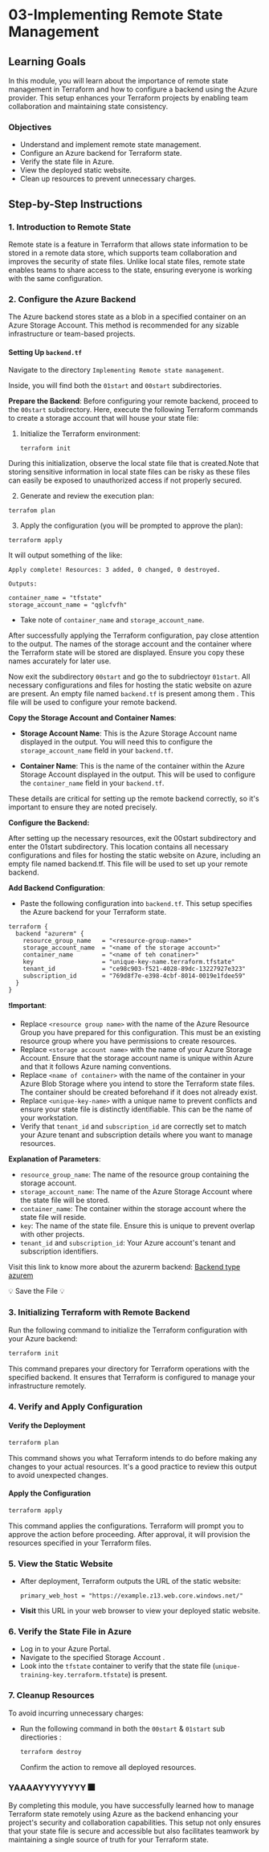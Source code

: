 # 03-Implementing Remote State Management

## Learning Goals

In this module, you will learn about the importance of remote state management in Terraform and how to configure a backend using the Azure provider. This setup enhances your Terraform projects by enabling team collaboration and maintaining state consistency.

### Objectives

- Understand and implement remote state management.
- Configure an Azure backend for Terraform state.
- Verify the state file in Azure.
- View the deployed static website.
- Clean up resources to prevent unnecessary charges.

## Step-by-Step Instructions

### 1. Introduction to Remote State

Remote state is a feature in Terraform that allows state information to be stored in a remote data store, which supports team collaboration and improves the security of state files. Unlike local state files, remote state enables teams to share access to the state, ensuring everyone is working with the same configuration.

### 2. Configure the Azure Backend

The Azure backend stores state as a blob in a specified container on an Azure Storage Account. This method is recommended for any sizable infrastructure or team-based projects.

#### Setting Up `backend.tf`

Navigate to the directory `Implementing Remote state management`.


Inside, you will find both the `01start` and `00start` subdirectories.

**Prepare the Backend**:
Before configuring your remote backend, proceed to the `00start` subdirectory. Here, execute the following Terraform commands to create a storage account that will house your state file:


1. Initialize the Terraform environment:

   `terraform init`

During this initialization, observe the local state file that is created.Note that storing sensitive information in local state files can be risky as these files can easily be exposed to unauthorized access if not properly secured.

2. Generate and review the execution plan:

  `terrafom plan`

3. Apply the configuration (you will be prompted to approve the plan):

  `terraform apply`

It will output something of the like:

```
Apply complete! Resources: 3 added, 0 changed, 0 destroyed.

Outputs:

container_name = "tfstate"
storage_account_name = "qglcfvfh"
```

* Take note of `container_name` and `storage_account_name`.

After successfully applying the Terraform configuration, pay close attention to the output. The names of the storage account and the container where the Terraform state will be stored are displayed. Ensure you copy these names accurately for later use.

Now exit the subdirectory `00start` and go the to subdriectoyr `01start`. All necessary configurations and files for hosting the static website on azure are present. An empty file named `backend.tf` is present among them . This file will be used to configure your remote backend.

**Copy the Storage Account and Container Names**:

- **Storage Account Name**: This is the Azure Storage Account name displayed in the output. You will need this to configure the `storage_account_name` field in your `backend.tf`.
  
- **Container Name**: This is the name of the container within the Azure Storage Account displayed in the output. This will be used to configure the `container_name` field in your `backend.tf`.

These details are critical for setting up the remote backend correctly, so it's important to ensure they are noted precisely.


**Configure the Backend:**

After setting up the necessary resources, exit the 00start subdirectory and enter the 01start subdirectory. This location contains all necessary configurations and files for hosting the static website on Azure, including an empty file named backend.tf. This file will be used to set up your remote backend.


**Add Backend Configuration**:

   - Paste the following configuration into `backend.tf`. This setup specifies the Azure backend for your Terraform state.

   ```hcl
   terraform {
     backend "azurerm" {
       resource_group_name   = "<resource-group-name>"
       storage_account_name  = "<name of the storage account>"
       container_name        = "<name of teh conatiner>"
       key                   = "unique-key-name.terraform.tfstate"
       tenant_id             = "ce98c903-f521-4028-89dc-13227927e323"
       subscription_id       = "769d8f7e-e398-4cbf-8014-0019e1fdee59"
     }
   }
   ```

  ❗**Important**:
- Replace `<resource group name>` with the name of the Azure Resource Group you have prepared for this configuration. This must be an existing resource group where you have permissions to create resources.
- Replace `<storage account name>` with the name of your Azure Storage Account. Ensure that the storage account name is unique within Azure and that it follows Azure naming conventions.
- Replace `<name of container>` with the name of the container in your Azure Blob Storage where you intend to store the Terraform state files. The container should be created beforehand if it does not already exist.
- Replace `<unique-key-name>` with a unique name to prevent conflicts and ensure your state file is distinctly identifiable. This can be the name of your workstation.
- Verify that `tenant_id` and `subscription_id` are correctly set to match your Azure tenant and subscription details where you want to manage resources.


**Explanation of Parameters**:
   - `resource_group_name`: The name of the resource group containing the storage account.
   - `storage_account_name`: The name of the Azure Storage Account where the state file will be stored.
   - `container_name`: The container within the storage account where the state file will reside.
   - `key`: The name of the state file. Ensure this is unique to prevent overlap with other projects.
   - `tenant_id` and `subscription_id`: Your Azure account's tenant and subscription identifiers.


Visit this link to know more about the azurerm backend:
[Backend type azurem](https://developer.hashicorp.com/terraform/language/settings/backends/azurerm)

💡 Save the File 💡

### 3. Initializing Terraform with Remote Backend

Run the following command to initialize the Terraform configuration with your Azure backend:

```bash
terraform init
```

This command prepares your directory for Terraform operations with the specified backend. It ensures that Terraform is configured to manage your infrastructure remotely.

### 4. Verify and Apply Configuration

#### Verify the Deployment

```bash
terraform plan
```
This command shows you what Terraform intends to do before making any changes to your actual resources. It's a good practice to review this output to avoid unexpected changes.

#### Apply the Configuration

```bash
terraform apply
```
This command applies the configurations. Terraform will prompt you to approve the action before proceeding. After approval, it will provision the resources specified in your Terraform files.

### 5. View the Static Website

- After deployment, Terraform outputs the URL of the static website:
  
  ```plaintext
  primary_web_host = "https://example.z13.web.core.windows.net/"
  ```

- **Visit** this URL in your web browser to view your deployed static website.

### 6. Verify the State File in Azure

- Log in to your Azure Portal.
- Navigate to the specified Storage Account .
- Look into the `tfstate` container to verify that the state file (`unique-training-key.terraform.tfstate`) is present.

### 7. Cleanup Resources

To avoid incurring unnecessary charges:

- Run the following command in both the `00start` & `01start` sub directiories :

  ```bash
  terraform destroy
  ```

  Confirm the action to remove all deployed resources.

### YAAAAYYYYYYYY 🎆

By completing this module, you have successfully learned how to manage Terraform state remotely using Azure as the backend enhancing your project's security and collaboration capabilities. This setup not only ensures that your state file is secure and accessible but also facilitates teamwork by maintaining a single source of truth for your Terraform state.
